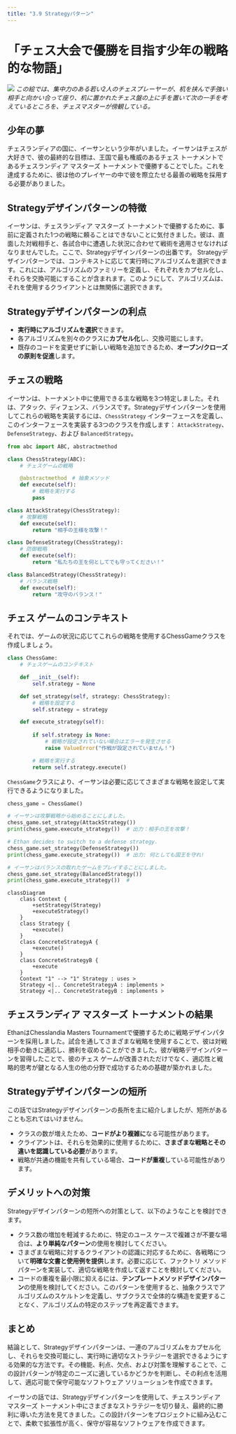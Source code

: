 ```yaml
---
title: "3.9 Strategyパターン"
---
```


# 「チェス大会で優勝を目指す少年の戦略的な物語」

![](/images/20230327_gof/In_this_painting_two_young_focused_chess_players_sit_fac.jpg)
*この絵では、集中力のある若い2人のチェスプレーヤーが、机を挟んで手強い相手と向かい合って座り、机に置かれたチェス盤の上に手を置いて次の一手を考えているところを、チェスマスターが傍観している。*

## 少年の夢
チェスランディアの国に、イーサンという少年がいました。イーサンはチェスが大好きで、彼の最終的な目標は、王国で最も権威のあるチェス トーナメントであるチェスランディア マスターズ トーナメントで優勝することでした。これを達成するために、彼は他のプレイヤーの中で彼を際立たせる最善の戦略を採用する必要がありました。

## Strategyデザインパターンの特徴
イーサンは、チェスランディア マスターズ トーナメントで優勝するために、事前に定義された1つの戦略に頼ることはできないことに気付きました。彼は、直面した対戦相手と、各試合中に遭遇した状況に合わせて戦術を適用させなければなりませんでした。ここで、Strategyデザインパターンの出番です。
Strategyデザインパターンでは、コンテキストに応じて実行時にアルゴリズムを選択できます。これには、アルゴリズムのファミリーを定義し、それぞれをカプセル化し、それらを交換可能にすることが含まれます。このようにして、アルゴリズムは、それを使用するクライアントとは無関係に選択できます。


## Strategyデザインパターンの利点
- **実行時にアルゴリズムを選択**できます。
- 各アルゴリズムを別々のクラスに**カプセル化**し、交換可能にします。
- 既存のコードを変更せずに新しい戦略を追加できるため、**オープン/クローズの原則を促進**します。

## チェスの戦略

イーサンは、トーナメント中に使用できる主な戦略を3つ特定しました。それは、アタック、ディフェンス、バランスです。Strategyデザインパターンを使用してこれらの戦略を実装するには、`ChessStrategy` インターフェースを定義し、このインターフェースを実装する3つのクラスを作成します： `AttackStrategy`、`DefenseStrategy`、および `BalancedStrategy`。

```python
from abc import ABC, abstractmethod

class ChessStrategy(ABC):
    # チェスゲームの戦略

    @abstractmethod　# 抽象メソッド
    def execute(self):
        # 戦略を実行する
        pass

class AttackStrategy(ChessStrategy):
    # 攻撃戦略
    def execute(self):
        return "相手の王様を攻撃！"

class DefenseStrategy(ChessStrategy):
    # 防御戦略
    def execute(self):
        return "私たちの王を何としてでも守ってください！"

class BalancedStrategy(ChessStrategy):
    # バランス戦略
    def execute(self):
        return "攻守のバランス！"
```

## チェス ゲームのコンテキスト
それでは、ゲームの状況に応じてこれらの戦略を使用するChessGameクラスを作成しましょう。

```python
class ChessGame:
    # チェスゲームのコンテキスト

    def __init__(self):
        self.strategy = None

    def set_strategy(self, strategy: ChessStrategy):
        # 戦略を設定する
        self.strategy = strategy

    def execute_strategy(self):
        
        if self.strategy is None:
            # 戦略が設定されていない場合はエラーを発生させる
            raise ValueError("作戦が設定されていません！")

        # 戦略を実行する
        return self.strategy.execute()
```

`ChessGame`クラスにより、イーサンは必要に応じてさまざまな戦略を設定して実行できるようになりました。

```python
chess_game = ChessGame()

# イーサンは攻撃戦略から始めることにしました。
chess_game.set_strategy(AttackStrategy())
print(chess_game.execute_strategy())  # 出力：相手の王を攻撃！

# Ethan decides to switch to a defense strategy.
chess_game.set_strategy(DefenseStrategy())
print(chess_game.execute_strategy())  # 出力: 何としても国王を守れ!

# イーサンはバランスの取れたゲームをプレイすることにしました。
chess_game.set_strategy(BalancedStrategy())
print(chess_game.execute_strategy())  # 

```


```mermaid
classDiagram
    class Context {
        +setStrategy(Strategy)
        +executeStrategy()
    }
    class Strategy {
        +execute()
    }
    class ConcreteStrategyA {
        +execute()
    }
    class ConcreteStrategyB {
        +execute
    }
    Context "1" --> "1" Strategy : uses >
    Strategy <|.. ConcreteStrategyA : implements >
    Strategy <|.. ConcreteStrategyB : implements >
```


## チェスランディア マスターズ トーナメントの結果
EthanはChesslandia Masters Tournamentで優勝するために戦略デザインパターンを採用しました。試合を通してさまざまな戦略を使用することで、彼は対戦相手の動きに適応し、勝利を収めることができました。彼が戦略デザインパターンを習得したことで、彼のチェス ゲームが改善されただけでなく、適応性と戦略的思考が鍵となる人生の他の分野で成功するための基礎が築かれました。

## Strategyデザインパターンの短所
この話ではStrategyデザインパターンの長所を主に紹介しましたが、短所があることも忘れてはいけません。

- クラスの数が増えたため、**コードがより複雑に**なる可能性があります。
- クライアントは、それらを効果的に使用するために、**さまざまな戦略とその違いを認識している必要**があります。
- 戦略が共通の機能を共有している場合、**コードが重複**している可能性があります。

## デメリットへの対策
Strategyデザインパターンの短所への対策として、以下のようなことを検討できます。

- クラス数の増加を軽減するために、特定のユース ケースで複雑さが不要な場合は、**より単純なパターン**の使用を検討してください。
- さまざまな戦略に対するクライアントの認識に対応するために、各戦略について**明確な文書と使用例を提供**します。必要に応じて、ファクトリ メソッド パターンを実装して、適切な戦略を作成して返すことを検討してください。
- コードの重複を最小限に抑えるには、**テンプレートメソッドデザインパターン**の使用を検討してください。このパターンを使用すると、抽象クラスでアルゴリズムのスケルトンを定義し、サブクラスで全体的な構造を変更することなく、アルゴリズムの特定のステップを再定義できます。

## まとめ
結論として、Strategyデザインパターンは、一連のアルゴリズムをカプセル化し、それらを交換可能にし、実行時に適切なストラテジーを選択できるようにする効果的な方法です。その機能、利点、欠点、および対策を理解することで、この設計パターンが特定のニーズに適しているかどうかを判断し、その利点を活用して、適応可能で保守可能なソフトウェア ソリューションを作成できます。

イーサンの話では、Strategyデザインパターンを使用して、チェスランディア マスターズ トーナメント中にさまざまなストラテジーを切り替え、最終的に勝利に導いた方法を見てきました。この設計パターンをプロジェクトに組み込むことで、柔軟で拡張性が高く、保守が容易なソフトウェアを作成できます。